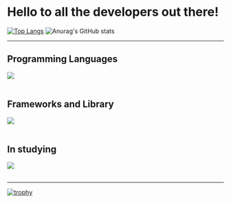 # Hello to all the developers out there!
[![Top Langs](https://github-readme-stats.vercel.app/api/top-langs/?username=ibuki-hum4
)](https://github.com/anuraghazra/github-readme-stats)
![Anurag's GitHub stats](https://github-readme-stats.vercel.app/api?username=ibuki-hum4&show_icons=true)

---

## Programming Languages

<img src="https://skillicons.dev/icons?i=html,js,go" /> <br /><br />

## Frameworks and Library

<img src="https://skillicons.dev/icons?i=react,next,nodejs" /> <br /><br />

## In studying

<img src="https://skillicons.dev/icons?i=go,next,discordjs,docker,k8s,ubuntu" /> <br /><br />

---

[![trophy](https://github-profile-trophy.vercel.app/?username=ibuki-hum4)](https://github.com/ryo-ma/github-profile-trophy)
